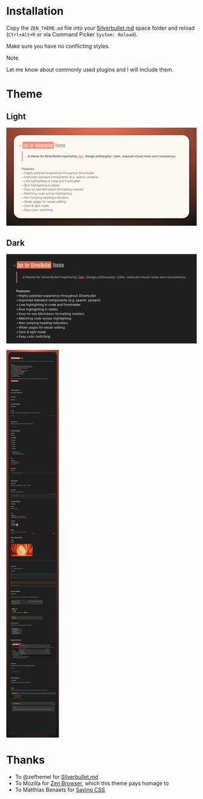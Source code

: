 # Installation

Copy the `ZEN_THEME.md` file into your [Silverbullet.md](https://silverbullet.md/) space folder and reload (`Ctrl+Alt+R` or via Command Picker `System: Reload`).

Make sure you have no conflicting styles.

> [!NOTE]
> Let me know about commonly used plugins and I will include them.

# Theme

## Light
![Screenshot of light Zen theme for Silverbullet.md](Theme_Light.png)

## Dark
![Screenshot of dark Zen theme for Silverbullet.md](Theme_Dark.png)

![Screenshot of dark Zen theme for Silverbullet.md (all features)](Theme_Dark_Full.png)

# Thanks

- To @zefhemel for [Silverbullet.md](https://silverbullet.md/)
- To Mozilla for [Zen Browser](https://zen-browser.app/), which this theme pays homage to
- To Matthias Benaets for [Saving CSS](https://github.com/MatthiasBenaets/silverbullet-library/blob/master/Styles/saving.md)